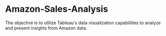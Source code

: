 # Amazon-Sales-Analysis
The objective is to utilize Tableau's data visualization capabilities to analyze and present insights from Amazon data.
